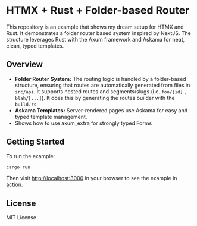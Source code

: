 # HTMX + Rust + Folder-based Router

This repository is an example that shows my dream setup for HTMX and Rust. It demonstrates a folder router based system inspired by NextJS. The structure leverages Rust with the Axum framework and Askama for neat, clean, typed templates.

## Overview

- **Folder Router System:** The routing logic is handled by a folder-based structure, ensuring that routes are automatically generated from files in `src/api`. It supports nested routes and segments/slugs (i.e. `foo/[id]` , `blah/[...]`). It does this by generating the routes builder with the `build.rs`
- **Askama Templates:** Server-rendered pages use Askama for easy and typed template management.
- Shows how to use axum_extra for strongly typed Forms

## Getting Started

To run the example:

```bash
cargo run
```

Then visit [http://localhost:3000](http://localhost:3000) in your browser to see the example in action.

## License

MIT License
